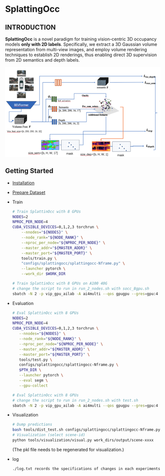 # SplattingOcc

## INTRODUCTION

**SplattingOcc** is a novel paradigm for training vision-centric 3D occupancy models **only with 2D labels**. Specifically, we extract a 3D Gaussian volume representation from multi-view images, and employ volume rendering techniques to establish 2D renderings, thus enabling direct 3D supervision from 2D semantics and depth labels. 

![demo](assets/overview.png)

## Getting Started

- [Installation](docs/install.md)

- [Prepare Dataset](docs/prepare_datasets.md)

- Train 
  
  ```bash
  # Train SplattinOcc with 8 GPUs
  NODES=2
  NPROC_PER_NODE=4
  CUDA_VISIBLE_DEVICES=0,1,2,3 torchrun \
      --nnodes="${NODES}" \
      --node_rank="${NODE_RANK}" \
      --nproc_per_node="${NPROC_PER_NODE}" \
      --master_addr="${MASTER_ADDR}" \
      --master_port="${MASTER_PORT}" \
      tools/train.py \
      "configs/splattingocc/splattingocc-Nframe.py" \
      --launcher pytorch \
      --work_dir $WORK_DIR
  ```

  ```bash
  # Train SplattinOcc with 8 GPUs on A100 40G
  # change the script to run in run_2_nodes.sh with socc_8gpu.sh
  sbatch -N 2 -p vip_gpu_ailab -A ai4multi --qos gpugpu --gres=gpu:4 --job-name {$name} run_2_nodes.sh
  ```

- Evaluation 
  
  ```bash
  # Eval SplattinOcc with 8 GPUs
  NODES=2
  NPROC_PER_NODE=4
  CUDA_VISIBLE_DEVICES=0,1,2,3 torchrun \
     --nnodes="${NODES}" \
     --node_rank="${NODE_RANK}" \
     --nproc_per_node="${NPROC_PER_NODE}" \
     --master_addr="${MASTER_ADDR}" \
     --master_port="${MASTER_PORT}" \
     tools/test.py \
     configs/splattingocc/splattingocc-Nframe.py \
     $PTH_DIR \
     --launcher pytorch \
     --eval segm \
     --gpu-collect 
  ```

  ```bash
  # Eval SplattinOcc with 8 GPUs
  # change the script to run in run_2_nodes.sh with test.sh
  sbatch -N 2 -p vip_gpu_ailab -A ai4multi --qos gpugpu --gres=gpu:4 --job-name {$name} run_2_nodes.sh  
  ```

- Visualization
  
  ```bash
  # Dump predictions
  bash tools/dist_test.sh configs/splattingocc/splattingocc-Nframe.py latest.pth 1 --dump_dir=work_dirs/output
  # Visualization (select scene-id)
  python tools/visualization/visual.py work_dirs/output/scene-xxxx
  ```
  (The pkl file needs to be regenerated for visualization.)

- log
  ```
  ./log.txt records the specifications of changes in each experiments
<!-- 
## Model Zoo

| Method    | Backbone  | 2D-to-3D  | Lr Schd | GT | mIoU  | Config | Log | Download  |
|:---------:|:---------:|:---------:|:-------:|:-------:|:-----:|:-----:|:-----------------------------------------------:|:-------------------------------------------------------------------------------------------:|
| RenderOcc | Swin-Base | BEVStereo | 12ep    | 2D | 24.46 | [config](configs/renderocc/renderocc-7frame.py) | [log](https://github.com/pmj110119/storage/releases/download/v1/20231006_000233.log) | [model](https://github.com/pmj110119/storage/releases/download/v1/renderocc-7frame-12e.pth) |

* More model weights will be released later.

## Acknowledgement

Many thanks to these excellent open source projects:

- [BEVDet](https://github.com/HuangJunJie2017/BEVDet), [DVGO](https://github.com/sunset1995/DirectVoxGO), [Occ3D](https://github.com/Tsinghua-MARS-Lab/Occ3D), [SurroundDepth](https://github.com/JeffWang987/OpenOccupancy), [OpenOccupancy](https://github.com/JeffWang987/OpenOccupancy), [CVPR2023-Occ-Challenge](https://github.com/CVPR2023-3D-Occupancy-Prediction)

Related Projects:

- [SurroundOcc](https://github.com/weiyithu/SurroundOcc), [TPVFormer](https://github.com/wzzheng/TPVFormer), [BEVFormer](https://github.com/fundamentalvision/BEVFormer), [VoxFormer](https://github.com/NVlabs/VoxFormer), [FB-Occ](https://github.com/NVlabs/FB-BEV), [SimpleOccupancy](https://github.com/GANWANSHUI/SimpleOccupancy), [OVO](https://github.com/dzcgaara/OVO-Open-Vocabulary-Occupancy)

## BibTeX

If this work is helpful for your research, please consider citing:

```
@article{pan2023renderocc,
  title={RenderOcc: Vision-Centric 3D Occupancy Prediction with 2D Rendering Supervision},
  author={Pan, Mingjie and Liu, Jiaming and Zhang, Renrui and Huang, Peixiang and Li, Xiaoqi and Liu, Li and Zhang, Shanghang},
  journal={arXiv preprint arXiv:2309.09502},
  year={2023}
}
``` -->
